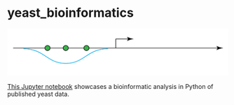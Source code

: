 # yeast_bioinformatics

![](images/pretty_picture.png "Title")

[This Jupyter notebook](http://nbviewer.jupyter.org/github/petermchale/yeast_bioinformatics/blob/master/analysis.ipynb) showcases a bioinformatic analysis in Python of published yeast data.  
